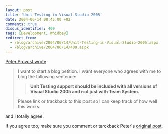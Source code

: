 ```yaml
---
layout: post
title: 'Unit Testing in Visual Studio 2005'
date: 2004-06-14 08:45:00 +02
comments: true
disqus_identifier: 409
tags: [Development, Whidbey]
redirect_from:
  - /blog/archive/2004/06/14/Unit-Testing-in-Visual-Studio-2005.aspx
  - /blog/archive/2004/06/14/409.aspx
---
```


[Peter Provost wrote](http://www.peterprovost.org/archive/2004/06/12/1379.aspx)

> I want to start a blog petition. I want everyone who agrees with me to blog the following sentence:
>
> > **Unit Testing support should be included with all versions of Visual Studio 2005 and not just with Team System.**
>
> Please link or trackback to this post so I can keep track of how well this works.

and I totally agree.

If you agree too, make sure you comment or tarckback Peter's [original post](http://www.peterprovost.org/archive/2004/06/12/1379.aspx).

